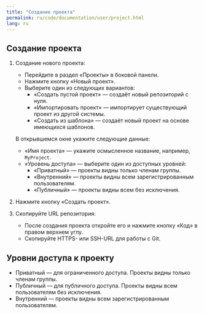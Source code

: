 ```yaml
---
title: "Создание проекта"
permalink: ru/code/documentation/user/project.html
lang: ru
---
```


## Создание проекта

1. Создание нового проекта:

   - Перейдите в раздел «Проекты» в боковой панели.
   - Нажмите кнопку «Новый проект».
   - Выберите один из следующих вариантов:
     - «Создать пустой проект» — создаёт новый репозиторий с нуля.
     - «Импортировать проект» — импортирует существующий проект из другой системы.
     - «Создать из шаблона» — создаёт новый проект на основе имеющихся шаблонов.

   В открывшемся окне укажите следующие данные:

   - «Имя проекта» — укажите осмысленное название, например, `MyProject`.
   - «Уровень доступа» — выберите один из доступных уровней:
     - «Приватный» — проекты видны только членам группы.
     - «Внутренний» — проекты видны всем зарегистрированным пользователям.
     - «Публичный» — проекты видны всем без исключения.

1. Нажмите кнопку «Создать проект».

1. Скопируйте URL репозитория:

   - После создания проекта откройте его и нажмите кнопку «Код» в правом верхнем углу.
   - Скопируйте HTTPS- или SSH-URL для работы с Git.

## Уровни доступа к проекту

- Приватный — для ограниченного доступа. Проекты видны только членам группы.
- Публичный — для публичного доступа. Проекты видны всем пользователям без исключения.
- Внутренний — проекты видны всем зарегистрированным пользователям.

